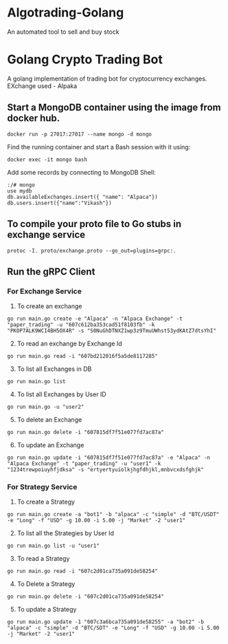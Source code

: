 # Algotrading-Golang
An automated tool to sell and buy stock

# Golang Crypto Trading Bot

A golang implementation of trading bot for cryptocurrency exchanges. EXchange used - Alpaka

## Start a MongoDB container using the image from docker hub.
```
docker run -p 27017:27017 --name mongo -d mongo
```
Find the running container and start a Bash session with it using:
```
docker exec -it mongo bash
```
Add some records by connecting to MongoDB Shell:
```
:/# mongo
use mydb
db.availableExchanges.insert({ "name": "Alpaca"})
db.users.insert({"name":"Vikash"})
```

## To compile your proto file to Go stubs in exchange service
```protoc -I. proto/exchange.proto --go_out=plugins=grpc:.```

## Run the gRPC Client

### For Exchange Service
1. To create an exchange
```
go run main.go create -e "Alpaca" -n "Alpaca Exchange" -t "paper_trading" -u "607c612ba353cad51f8103fb" -k "PKOP7ALK9WCI4BH5OX4R" -s "S0NuGhDTNXZ1wp3z9TmuUWhst53ydKAtZ7dtsYhI"
```
2. To read an exchange by Exchange Id
```
go run main.go read -i "607bd212016f5a5de8117285"
```
3. To list all Exchanges in DB
```
go run main.go list
```
4. To list all Exchanges by User ID
```
go run main.go -u "user2"
```
5. To delete an Exchange
```
go run main.go delete -i "607815df7f51e077fd7ac87a"
```
6. To update an Exchange
```
go run main.go update -i "607815df7f51e077fd7ac87a" -e "Alpaca" -n "Alpaca Exchange" -t "paper_trading" -u "user1" -k "1234trewpoiuyhfjdksa" -s "ertyertyuiolkjhgfdhjkl,mnbvcxdsfghjk"
```

### For Strategy Service
1. To create a Strategy
```
go run main.go create -a "bot1" -b "alpaca" -c "simple" -d "BTC/USDT" -e "Long" -f "USD" -g 10.00 -i 5.00 -j "Market" -2 "user1"
```
2. To list all the Strategies by User Id
```
go run main.go list -u "user1"
```
3. To read a Strategy
```
go run main.go read -i "607c2d01ca735a091de58254"
```
4. To Delete a Strategy
```
go run main.go delete -i "607c2d01ca735a091de58254"
```
5. To update a Strategy
```
go run main.go update -1 "607c3a6bca735a091de58255" -a "bot2" -b "alpaca" -c "simple" -d "BTC/SDT" -e "Long" -f "USD" -g 10.00 -i 5.00 -j "Market" -2 "user1"
```